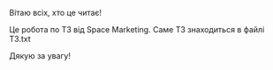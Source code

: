 Вітаю всіх, хто це читає! 

Це робота по ТЗ від Space Marketing. Саме ТЗ знаходиться в файлі ТЗ.txt

Дякую за увагу!